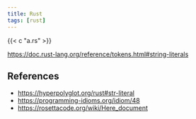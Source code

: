 ```yaml
---
title: Rust
tags: [rust]
---
```


{{< c "a.rs" >}}

<https://doc.rust-lang.org/reference/tokens.html#string-literals>

## References

- <https://hyperpolyglot.org/rust#str-literal>
- <https://programming-idioms.org/idiom/48>
- <https://rosettacode.org/wiki/Here_document>
